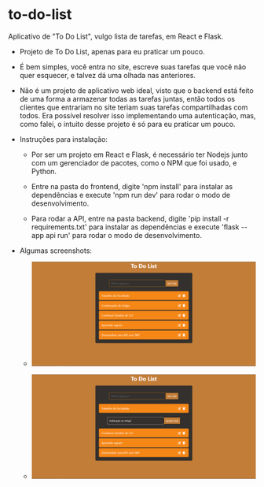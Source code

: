 # to-do-list
 Aplicativo de "To Do List", vulgo lista de tarefas, em React e Flask.

* Projeto de To Do List, apenas para eu praticar um pouco.

* É bem simples, você entra no site, escreve suas tarefas que você não quer esquecer, e talvez dá uma olhada nas anteriores.

* Não é um projeto de aplicativo web ideal, visto que o backend está feito de uma forma a armazenar todas as tarefas juntas, então todos os clientes que entrariam no site teriam suas tarefas compartilhadas com todos. Era possível resolver isso implementando uma autenticação, mas, como falei, o intuito desse projeto é só para eu praticar um pouco.

* Instruções para instalação:

    - Por ser um projeto em React e Flask, é necessário ter Nodejs junto com um gerenciador de pacotes, como o NPM que foi usado, e Python.

    - Entre na pasta do frontend, digite 'npm install' para instalar as dependências e execute 'npm run dev' para rodar o modo de desenvolvimento.
 
    - Para rodar a API, entre na pasta backend, digite 'pip install -r requirements.txt' para instalar as dependências e execute 'flask --app api run' para rodar o modo de desenvolvimento.

* Algumas screenshots:

    - ![Uma lista com 5 tarefas.](other/Screenshot_1.png)

    - ![Editando uma tarefa.](other/Screenshot_2.png)
